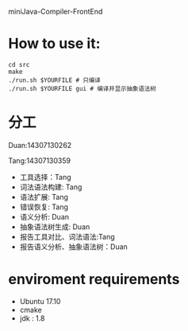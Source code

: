 miniJava-Compiler-FrontEnd

# How to use it:
```
cd src
make
./run.sh $YOURFILE # 只编译
./run.sh $YOURFILE gui # 编译并显示抽象语法树
```

# 分工
Duan:14307130262

Tang:14307130359
- 工具选择：Tang
- 词法语法构建: Tang
- 语法扩展: Tang
- 错误恢复: Tang
- 语义分析: Duan
- 抽象语法树生成: Duan
- 报告工具对比、词法语法:Tang
- 报告语义分析、抽象语法树：Duan


# enviroment requirements
- Ubuntu 17.10
- cmake
- jdk : 1.8


